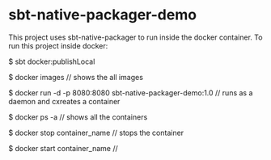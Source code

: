 # sbt-native-packager-demo

This project uses sbt-native-packager to run inside the docker container.
To run this project inside docker:

$ sbt docker:publishLocal

$ docker images // shows the all images

$ docker run -d -p 8080:8080 sbt-native-packager-demo:1.0 // runs as a daemon and cxreates a container

$ docker ps -a // shows all the containers

$ docker stop container_name // stops the container

$ docker start container_name //
